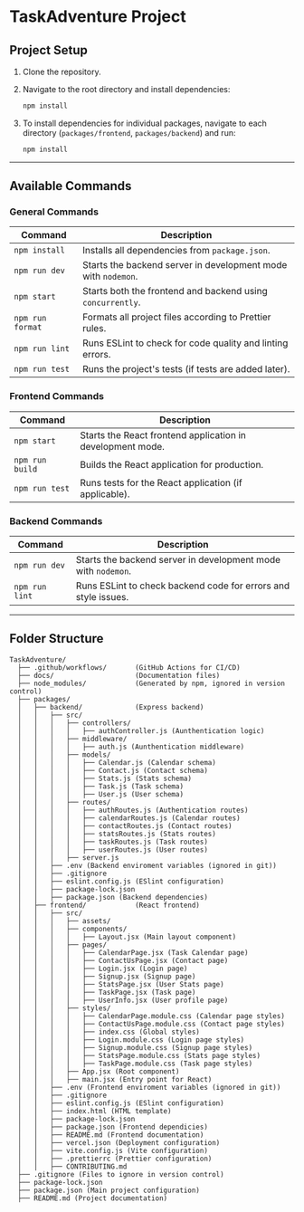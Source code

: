 # TaskAdventure Project

## Project Setup

1. Clone the repository.
2. Navigate to the root directory and install dependencies:

   ```bash
   npm install
   ```

3. To install dependencies for individual packages, navigate to each directory (`packages/frontend`, `packages/backend`) and run:
   ```bash
   npm install
   ```

---

## Available Commands

### **General Commands**

| Command          | Description                                                   |
| ---------------- | ------------------------------------------------------------- |
| `npm install`    | Installs all dependencies from `package.json`.                |
| `npm run dev`    | Starts the backend server in development mode with `nodemon`. |
| `npm start`      | Starts both the frontend and backend using `concurrently`.    |
| `npm run format` | Formats all project files according to Prettier rules.        |
| `npm run lint`   | Runs ESLint to check for code quality and linting errors.     |
| `npm run test`   | Runs the project's tests (if tests are added later).          |

### **Frontend Commands**

| Command         | Description                                                |
| --------------- | ---------------------------------------------------------- |
| `npm start`     | Starts the React frontend application in development mode. |
| `npm run build` | Builds the React application for production.               |
| `npm run test`  | Runs tests for the React application (if applicable).      |

### **Backend Commands**

| Command        | Description                                                    |
| -------------- | -------------------------------------------------------------- |
| `npm run dev`  | Starts the backend server in development mode with `nodemon`.  |
| `npm run lint` | Runs ESLint to check backend code for errors and style issues. |

---

## Folder Structure

```
TaskAdventure/
  ├── .github/workflows/       (GitHub Actions for CI/CD)
  ├── docs/                    (Documentation files)
  ├── node_modules/            (Generated by npm, ignored in version control)
  ├── packages/
  │   ├── backend/             (Express backend)
  │   │   ├── src/
  │   │   │   ├── controllers/
  │   │   │   │   ├── authController.js (Aunthentication logic)
  │   │   │   ├── middleware/
  │   │   │   │   ├── auth.js (Aunthentication middleware)
  │   │   │   ├── models/
  │   │   │   │   ├── Calendar.js (Calendar schema)
  │   │   │   │   ├── Contact.js (Contact schema)
  │   │   │   │   ├── Stats.js (Stats schema)
  │   │   │   │   ├── Task.js (Task schema)
  │   │   │   │   ├── User.js (User schema)
  │   │   │   ├── routes/
  │   │   │   │   ├── authRoutes.js (Authentication routes)
  │   │   │   │   ├── calendarRoutes.js (Calendar routes)
  │   │   │   │   ├── contactRoutes.js (Contact routes)
  │   │   │   │   ├── statsRoutes.js (Stats routes)
  │   │   │   │   ├── taskRoutes.js (Task routes)
  │   │   │   │   ├── userRoutes.js (User routes)
  │   │   │   ├── server.js
  │   │   ├── .env (Backend enviroment variables (ignored in git))
  │   │   ├── .gitignore
  │   │   ├── eslint.config.js (ESlint configuration)
  │   │   ├── package-lock.json 
  │   │   ├── package.json (Backend dependencies)
  │   ├── frontend/            (React frontend)
  │   │   ├── src/
  │   │   │   ├── assets/
  │   │   │   ├── components/
  │   │   │   │   ├── Layout.jsx (Main layout component)
  │   │   │   ├── pages/
  │   │   │   │   ├── CalendarPage.jsx (Task Calendar page)
  │   │   │   │   ├── ContactUsPage.jsx (Contact page)
  │   │   │   │   ├── Login.jsx (Login page)
  │   │   │   │   ├── Signup.jsx (Signup page)
  │   │   │   │   ├── StatsPage.jsx (User Stats page)
  │   │   │   │   ├── TaskPage.jsx (Task page)
  │   │   │   │   ├── UserInfo.jsx (User profile page)
  │   │   │   ├── styles/
  │   │   │   │   ├── CalendarPage.module.css (Calendar page styles)
  │   │   │   │   ├── ContactUsPage.module.css (Contact page styles)
  │   │   │   │   ├── index.css (Global styles)
  │   │   │   │   ├── Login.module.css (Login page styles)
  │   │   │   │   ├── Signup.module.css (Signup page styles)
  │   │   │   │   ├── StatsPage.module.css (Stats page styles)
  │   │   │   │   ├── TaskPage.module.css (Task page styles)
  │   │   │   ├── App.jsx (Root component)
  │   │   │   ├── main.jsx (Entry point for React)
  │   │   ├── .env (Frontend enviroment variables (ignored in git))
  │   │   ├── .gitignore
  │   │   ├── eslint.config.js (ESlint configuration)
  │   │   ├── index.html (HTML template)
  │   │   ├── package-lock.json
  │   │   ├── package.json (Frontend dependicies)
  │   │   ├── README.md (Frontend documentation)
  │   │   ├── vercel.json (Deployment configuration)
  │   │   ├── vite.config.js (Vite configuration)
  │   │   ├── .prettierrc (Prettier configuration)
  │   │   ├── CONTRIBUTING.md
  ├── .gitignore (Files to ignore in version control)
  ├── package-lock.json
  ├── package.json (Main project configuration)
  ├── README.md (Project documentation)

```
